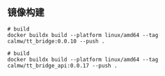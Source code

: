 ## 镜像构建

``` shell
# build 
docker buildx build --platform linux/amd64 --tag calmw/tt_bridge:0.0.10 --push .
```

``` shell
# build 
docker buildx build --platform linux/amd64 --tag calmw/tt_bridge_api:0.0.17 --push .
```

